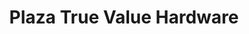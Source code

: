 ---
title: "Plaza True Value Hardware"
url: /chicago/plaza-true-value-hardware/
shop: Eisenwaren
---